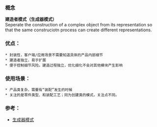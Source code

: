 

### 概念
**建造者模式（生成器模式）**   
Seperate the construction of a complex object from its representation so that the same construciotn process can create different representations.

### 优点：
	* 封装性，客户端/应用场景不需要知道具体的产品内部细节
	* 建造者独立，易于扩展
	* 便于控制细节风险。建造过程独立，优化细化不会对其他模块产生影响


### 使用场景：
	* 产品类复杂，需要有“装配”发生的时候
	* 关注的是零件类型、和装配工艺；同为创建类的模式，关注点不同。

### 参考：
- [生成器模式](https://zh.wikipedia.org/wiki/%E7%94%9F%E6%88%90%E5%99%A8%E6%A8%A1%E5%BC%8F)



